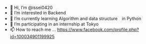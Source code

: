 - 👋 Hi, I’m @issei0420
- 👀 I’m interested in Backend
- 🌱 I’m currently learning Algorithm and data structure　in Python
- 💞️ I’m participating in an internship at Tokyo
- 📫 How to reach me ... https://www.facebook.com/profile.php?id=100034901199925
